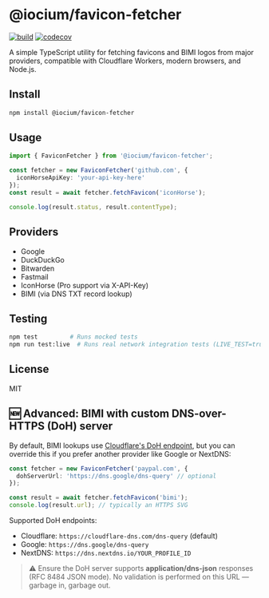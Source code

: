 # @iocium/favicon-fetcher

[![build](https://github.com/iocium/favicon-fetcher/actions/workflows/test.yml/badge.svg)](https://github.com/iocium/favicon-fetcher/actions/workflows/test.yml)
[![codecov](https://codecov.io/gh/iocium/favicon-fetcher/branch/main/graph/badge.svg)](https://codecov.io/gh/iocium/favicon-fetcher)

A simple TypeScript utility for fetching favicons and BIMI logos from major providers, compatible with Cloudflare Workers, modern browsers, and Node.js.

## Install

```bash
npm install @iocium/favicon-fetcher
```

## Usage

```ts
import { FaviconFetcher } from '@iocium/favicon-fetcher';

const fetcher = new FaviconFetcher('github.com', {
  iconHorseApiKey: 'your-api-key-here'
});
const result = await fetcher.fetchFavicon('iconHorse');

console.log(result.status, result.contentType);
```

## Providers

- Google
- DuckDuckGo
- Bitwarden
- Fastmail
- IconHorse (Pro support via X-API-Key)
- BIMI (via DNS TXT record lookup)

## Testing

```bash
npm test         # Runs mocked tests
npm run test:live  # Runs real network integration tests (LIVE_TEST=true)
```

## License

MIT


## 🆕 Advanced: BIMI with custom DNS-over-HTTPS (DoH) server

By default, BIMI lookups use [Cloudflare's DoH endpoint](https://developers.cloudflare.com/1.1.1.1/dns-over-https/json-format/), but you can override this if you prefer another provider like Google or NextDNS:

```ts
const fetcher = new FaviconFetcher('paypal.com', {
  dohServerUrl: 'https://dns.google/dns-query' // optional
});

const result = await fetcher.fetchFavicon('bimi');
console.log(result.url); // typically an HTTPS SVG
```

Supported DoH endpoints:
- Cloudflare: `https://cloudflare-dns.com/dns-query` (default)
- Google: `https://dns.google/dns-query`
- NextDNS: `https://dns.nextdns.io/YOUR_PROFILE_ID`

> ⚠️ Ensure the DoH server supports **application/dns-json** responses (RFC 8484 JSON mode). No validation is performed on this URL — garbage in, garbage out.
